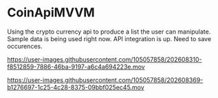 # CoinApiMVVM
Using the crypto currency api to produce a list the user can manipulate.
<br>
Sample data is being used right now. API integration is up. Need to save occurences.

https://user-images.githubusercontent.com/105057858/202608310-f8512859-7886-46ba-9197-a6c4a694223e.mov

https://user-images.githubusercontent.com/105057858/202608369-b1276697-1c25-4c28-8375-09bbf025ec45.mov
